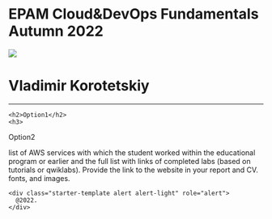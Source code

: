   <main role="main" class="container">
<head>
    <meta charset="UTF-8">
    <link rel="stylesheet" href="essets/Css/style.css">
    <title>CV</title>
</head>

<body>
    <div class="starter-template">
      <h1>EPAM Cloud&DevOps Fundamentals Autumn 2022</h1>
    <img src="https://vkor-www.s3.amazonaws.com/main.jpg">
    <h1>Vladimir Korotetskiy</h1>
      <hr>
    </div>
<head>
    <meta charset="UTF-8">
    <link rel="stylesheet" href="essets/Css/style.css">
</head>
<body>
      
    <h2>Option1</h2>
    <h3>
   Option2
</h3>
  <p>list of AWS services with which the student worked within the educational program or earlier and the full list with links of completed labs (based on tutorials or qwiklabs). Provide the link to the website in your report and CV. fonts, and images. </p>
  
    <div class="starter-template alert alert-light" role="alert">
      @2022.
    </div>

